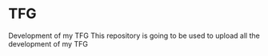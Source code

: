 # TFG
Development of my TFG
This repository is going to be used to upload all the development of my TFG
